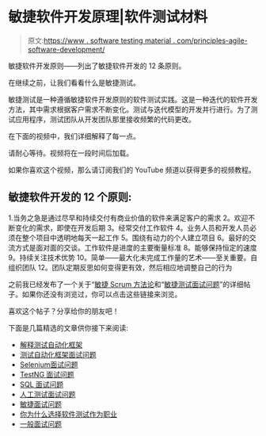 # 敏捷软件开发原理|软件测试材料

> 原文:[https://www . software testing material . com/principles-agile-software-development/](https://www.softwaretestingmaterial.com/principles-agile-software-development/)

敏捷软件开发原则——列出了敏捷软件开发的 12 条原则。

在继续之前，让我们看看什么是敏捷测试。

敏捷测试是一种遵循敏捷软件开发原则的软件测试实践。这是一种迭代的软件开发方法，其中需求根据客户需求不断变化。测试与迭代模型的开发并行进行。为了测试应用程序，测试团队从开发团队那里接收频繁的代码更改。

在下面的视频中，我们详细解释了每一点。

请耐心等待。视频将在一段时间后加载。

如果你喜欢这个视频，那么请订阅我们的 YouTube 频道以获得更多的视频教程。

## 敏捷软件开发的 12 个原则:

1.当务之急是通过尽早和持续交付有商业价值的软件来满足客户的需求
2。欢迎不断变化的需求，即使在开发后期
3。经常交付工作软件
4。业务人员和开发人员必须在整个项目中透明地每天一起工作
5。围绕有动力的个人建立项目
6。最好的交流方式是面对面的交谈。工作软件是进度的主要衡量标准
8。能够保持恒定的速度
9。持续关注技术优势
10。简单——最大化未完成工作量的艺术——至关重要。自组织团队
12。团队定期反思如何变得更有效，然后相应地调整自己的行为

之前我已经发布了一个关于“[敏捷 Scrum 方法论](https://www.softwaretestingmaterial.com/agile-scrum-methodology/)和“[敏捷测试面试问题](https://www.softwaretestingmaterial.com/agile-testing-interview-questions/)”的详细帖子。如果你还没有浏览过，你可以点击这些链接来浏览。

喜欢这个帖子？分享给你的朋友吧！

下面是几篇精选的文章供你接下来阅读:

*   [解释测试自动化框架](https://www.softwaretestingmaterial.com/explain-test-automation-framework/)
*   [测试自动化框架面试问题](https://www.softwaretestingmaterial.com/test-automation-framework-interview-questions/)
*   [Selenium面试问题](https://www.softwaretestingmaterial.com/selenium-interview-questions/)
*   [TestNG 面试问题](https://www.softwaretestingmaterial.com/testng-interview-questions/)
*   [SQL 面试问题](https://www.softwaretestingmaterial.com/sql-interview-questions/)
*   [人工测试面试问题](https://www.softwaretestingmaterial.com/100-software-testing-interview-questions/)
*   [敏捷面试问题](https://www.softwaretestingmaterial.com/agile-testing-interview-questions/)
*   [你为什么选择软件测试作为职业](https://www.softwaretestingmaterial.com/choose-software-testing-as-a-career/)
*   [一般面试问题](https://www.softwaretestingmaterial.com/6-important-interview-questions/)